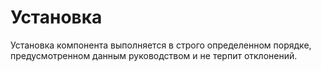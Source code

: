 # Установка

Установка компонента выполняется в строго определенном порядке, предусмотренном данным руководством и не терпит отклонений.
